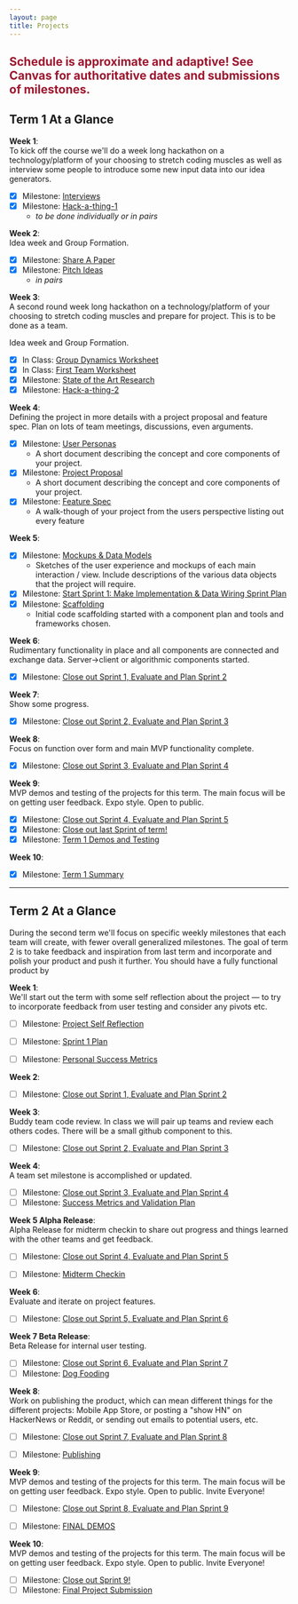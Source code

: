 ```yaml
---
layout: page
title: Projects
---
```



<!-- ## <span style="color: #F27D00">Project Info Coming Soon</span> ## -->

## <span style="color: #9d162e">Schedule is approximate and adaptive! See Canvas for authoritative dates and submissions of milestones.</span> ##


## Term 1 At a Glance

**Week 1**:<br>
To kick off the course we'll do a week long hackathon on a technology/platform of your choosing to stretch coding muscles as well as interview some people to introduce some new input data into our idea generators.

- [X] Milestone: [Interviews](milestones/interviews)<br>
- [X] Milestone: [Hack-a-thing-1](milestones/hack-a-thing-1)<br>
  - *to be done individually or in pairs*

**Week 2**:<br>
  Idea week and Group Formation.

- [X] Milestone: [Share A Paper](milestones/paper-presentation)<br>
- [X] Milestone: [Pitch Ideas](milestones/pitches)
  - *in pairs*

**Week 3**:<br>
  A second round week long hackathon on a technology/platform of your choosing to stretch coding muscles and prepare for project. This is to be done as a team.
  
  Idea week and Group Formation.

- [X] In Class: [Group Dynamics Worksheet](milestones/group-dynamics-worksheet)
- [X] In Class: [First Team Worksheet](milestones/first-meeting)
- [X] Milestone: [State of the Art Research](milestones/project-research)
- [X] Milestone: [Hack-a-thing-2](milestones/hack-a-thing-2)

**Week 4**:<br>
  Defining the project in more details with a project proposal and feature spec. Plan on lots of team meetings, discussions, even arguments.

- [X] Milestone: [User Personas](milestones/user-personas)
  - A short document describing the concept and core components of your project.
- [X] Milestone: [Project Proposal](milestones/project-proposal)
  - A short document describing the concept and core components of your project.
- [X] Milestone: [Feature Spec](milestones/feature-spec)
  - A walk-though of your project from the users perspective listing out every feature

**Week 5**:<br>

- [X] Milestone: [Mockups & Data Models](milestones/mockups-models)
  - Sketches of the user experience and mockups of each main interaction / view. Include descriptions of the various data objects that the project will require.
- [X] Milestone: [Start Sprint 1: Make Implementation & Data Wiring Sprint Plan](milestones/wiring-start-sprint)
- [X] Milestone: [Scaffolding](milestones/scaffolding)
  - Initial code scaffolding started with a component plan and tools and frameworks chosen.

**Week 6**:<br>
  Rudimentary functionality in place and all components are connected and exchange data. Server->client or algorithmic components started.

- [X] Milestone: [Close out Sprint 1, Evaluate and Plan Sprint 2](milestones/t1-sprint1)

**Week 7**:<br>
  Show some progress.

- [X] Milestone: [Close out Sprint 2, Evaluate and Plan Sprint 3](milestones/t1-sprint2)

**Week 8**:<br>
  Focus on function over form and main MVP functionality complete.

<!-- - [ ] Milestone: [Testable Prototype](milestones/testable_prototype) -->
- [X] Milestone: [Close out Sprint 3, Evaluate and Plan Sprint 4](milestones/t1-sprint3)

**Week 9**:<br>
  MVP demos and testing of the projects for this term. The main focus will be on getting user feedback. Expo style. Open to public.

- [X] Milestone: [Close out Sprint 4, Evaluate and Plan Sprint 5](milestones/t1-sprint4)
- [X] Milestone: [Close out last Sprint of term!](milestones/t1-sprint5)
- [X] Milestone: [Term 1 Demos and Testing](milestones/t1-demos)

**Week 10**:<br>

- [x] Milestone: [Term 1 Summary](milestones/t1-summary)

<hr>

## Term 2 At a Glance
During the second term we'll focus on specific weekly milestones that each team will create, with fewer overall generalized milestones.  The goal of term 2 is to take feedback and inspiration from last term and incorporate and polish your product and push it further.  You should have a fully functional product by 

**Week 1**:<br>
  We'll start out the term with some self reflection about the project — to try to incorporate feedback from user testing and consider any pivots etc.

  - [ ] Milestone: [Project Self Reflection](milestones/t2-project-self-reflection)
  - [ ] Milestone: [Sprint 1 Plan](milestones/t2-starting-sprint)
  - [ ] Milestone: [Personal Success Metrics](milestones/t2-personal-success)


**Week 2**:<br>
  
  - [ ] Milestone: [Close out Sprint 1, Evaluate and Plan Sprint 2](milestones/t2-sprint1)

**Week 3**:<br>
  Buddy team code review. In class we will pair up teams and review each others codes. There will be a small github component to this.

  - [ ] Milestone: [Close out Sprint 2, Evaluate and Plan Sprint 3](milestones/t2-sprint2)

**Week 4**:<br>
  A team set milestone is accomplished or updated.

  - [ ] Milestone: [Close out Sprint 3, Evaluate and Plan Sprint 4](milestones/t2-sprint3)
  - [ ] Milestone: [Success Metrics and Validation Plan](milestones/t2-project-validation)

**Week 5 Alpha Release**:<br>
  Alpha Release for midterm checkin to share out progress and things learned with the other teams and get feedback.

  - [ ] Milestone: [Close out Sprint 4, Evaluate and Plan Sprint 5](milestones/t2-sprint4)
  - [ ] Milestone: [Midterm Checkin](milestones/t2-midterm-checkin)


**Week 6**:<br>
  Evaluate and iterate on project features.

  - [ ] Milestone: [Close out Sprint 5, Evaluate and Plan Sprint 6](milestones/t2-sprint5)

**Week 7 Beta Release**:<br>
  Beta Release for internal user testing.

  - [ ] Milestone: [Close out Sprint 6, Evaluate and Plan Sprint 7](milestones/t2-sprint6)
  - [ ] Milestone: [Dog Fooding](milestones/dog-fooding)

**Week 8**:<br>
  Work on publishing the product, which can mean different things for the different projects:  Mobile App Store, or posting a "show HN" on HackerNews or Reddit, or sending out emails to potential users, etc.

  - [ ] Milestone: [Close out Sprint 7, Evaluate and Plan Sprint 8](milestones/t2-sprint7)
  <!-- - [ ] Milestone: [Setup Dog-Fooding and analyze results](milestones/dog-fooding) -->
  - [ ] Milestone: [Publishing](milestones/t2-publishing)

**Week 9**:<br>
  MVP demos and testing of the projects for this term. The main focus will be on getting user feedback. Expo style. Open to public. Invite Everyone! 

  - [ ] Milestone: [Close out Sprint 8, Evaluate and Plan Sprint 9](milestones/t2-sprint8)
  <!-- - [ ] Milestone: [Publishing](milestones/t2-publishing) -->
  - [ ] Milestone: [FINAL DEMOS](milestones/t2-demos)
  <!-- - [ ] Milestone: [Pre-Final-Demo Bug Hunt](milestones/t2-final-bughunt) -->

**Week 10**:<br>
  MVP demos and testing of the projects for this term. The main focus will be on getting user feedback. Expo style. Open to public. Invite Everyone! 

  - [ ] Milestone: [Close out Sprint 9!](milestones/t2-sprint9)
  - [ ] Milestone: [Final Project Submission](milestones/t2-summary)
